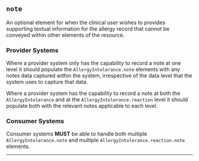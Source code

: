 ## `note`
An optional element for when the clinical user wishes to provides supporting textual information for the allergy record that cannot be conveyed within other elements of the resource.

### Provider Systems

Where a provider system only has the capability to record a note at one level it should populate the `AllergyIntolerance.note` elements with any notes data captured within the system, irrespective of the data level that the system uses to capture that data.

Where a provider system has the capability to record a note at both the `AllergyIntolerance` and at the `AllergyIntolerance.reaction` level it should populate both with the relevant notes applicable to each level.

### Consumer Systems

Consumer systems **MUST** be able to handle both multiple `AllergyIntolerance.note` and multiple `AllergyIntolerance.reaction.note` elements.

---
